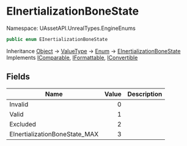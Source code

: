 # EInertializationBoneState

Namespace: UAssetAPI.UnrealTypes.EngineEnums

```csharp
public enum EInertializationBoneState
```

Inheritance [Object](https://docs.microsoft.com/en-us/dotnet/api/system.object) → [ValueType](https://docs.microsoft.com/en-us/dotnet/api/system.valuetype) → [Enum](https://docs.microsoft.com/en-us/dotnet/api/system.enum) → [EInertializationBoneState](./uassetapi.unrealtypes.engineenums.einertializationbonestate.md)<br>
Implements [IComparable](https://docs.microsoft.com/en-us/dotnet/api/system.icomparable), [IFormattable](https://docs.microsoft.com/en-us/dotnet/api/system.iformattable), [IConvertible](https://docs.microsoft.com/en-us/dotnet/api/system.iconvertible)

## Fields

| Name | Value | Description |
| --- | --: | --- |
| Invalid | 0 |  |
| Valid | 1 |  |
| Excluded | 2 |  |
| EInertializationBoneState_MAX | 3 |  |
